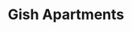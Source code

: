 ---
title: Gish Apartments
phone: (408) 436-8972
website: http://jsco.net/property/gish-apartments/
management: John Stewart Company
location: "San Jose"
tags: []
---